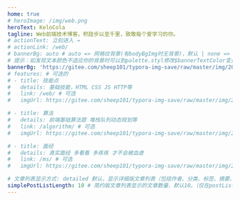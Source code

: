 ```yaml
---
home: true
# heroImage: /img/web.png
heroText: KeloCola
tagline: Web前端技术博客，积跬步以至千里，致敬每个爱学习的你。
# actionText: 立刻进入 →
# actionLink: /web/
# bannerBg: auto # auto => 网格纹背景(有bodyBgImg时无背景)，默认 | none => 无 | '大图地址' | background: 自定义背景样式
# 提示：如发现文本颜色不适应你的背景时可以到palette.styl修改$bannerTextColor变量
bannerBg: 'https://gitee.com/sheep101/typora-img-save/raw/master/img/20210721143944.jpg'
# features: # 可选的
# - title: 技能点
#   details: 基础技能，HTML CSS JS HTTP等
#   link: /web/ # 可选
#   imgUrl: https://gitee.com/sheep101/typora-img-save/raw/master/img/20210719144422.png  # 可选的

# - title: 算法
#   details: 前端基础算法题 堆栈队列动态规划等
#   link: /algorithm/ # 可选
#   imgUrl: https://gitee.com/sheep101/typora-img-save/raw/master/img/20210719144930.png # 可选的

# - title: 面经
#   details: 真实面经 多看看 多练练 才不会被血虐
#   link: /ms/ # 可选
#   imgUrl: https://gitee.com/sheep101/typora-img-save/raw/master/img/20210719144414.png

# 文章列表显示方式: detailed 默认，显示详细版文章列表（包括作者、分类、标签、摘要、分页等）| simple => 显示简约版文章列表（仅标题和日期）| none 不显示文章列表
simplePostListLength: 10 # 简约版文章列表显示的文章数量，默认10。（仅在postList设置为simple时生效）
---
```

